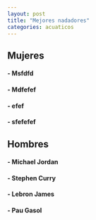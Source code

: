 ```yaml
---
layout: post
title: "Mejores nadadores"
categories: acuaticos
---
```


## Mujeres 

#### - Msfdfd

#### - Mdfefef

#### - efef

#### - sfefefef


## Hombres 

#### - Michael Jordan

#### - Stephen Curry

#### - Lebron James

#### - Pau Gasol
